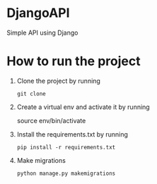 # DjangoAPI

  Simple API using Django

# How to run the project

1. Clone the project by running 
   
       git clone

  2. Create a virtual env and activate it by running
   
       source env/bin/activate
   
3. Install the requirements.txt by running
   
       pip install -r requirements.txt
   
4. Make migrations

       python manage.py makemigrations
